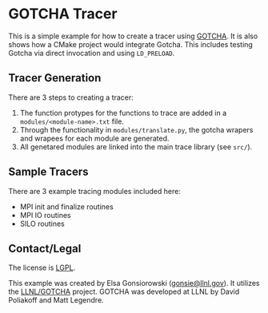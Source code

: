 # GOTCHA Tracer

This is a simple example for how to create a tracer using [GOTCHA](https://github.com/llnl/GOTCHA).
It is also shows how a CMake project would integrate Gotcha.
This includes testing Gotcha via direct invocation and using `LD_PRELOAD`.

## Tracer Generation

There are 3 steps to creating a tracer:

1. The function protypes for the functions to trace are added in a `modules/<module-name>.txt` file.
2. Through the functionality in `modules/translate.py`, the gotcha wrapers and wrapees for each module are generated.
3. All genetared modules are linked into the main trace library (see `src/`).

## Sample Tracers

There are 3 example tracing modules included here:

- MPI init and finalize routines
- MPI IO routines
- SILO routines

## Contact/Legal

The license is [LGPL](LGPL).

This example was created by Elsa Gonsiorowski (gonsie@llnl.gov).
It utilizes the [LLNL/GOTCHA](https://github.com/llnl/GOTCHA) project.
GOTCHA was developed at LLNL by David Poliakoff and Matt Legendre.
